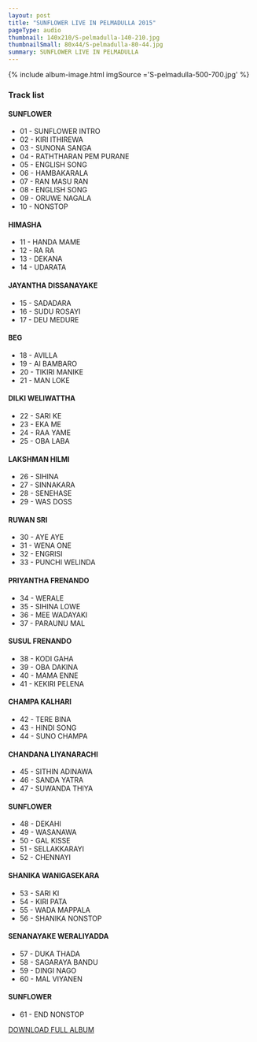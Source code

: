 ```yaml
---
layout: post
title: "SUNFLOWER LIVE IN PELMADULLA 2015"
pageType: audio
thumbnail: 140x210/S-pelmadulla-140-210.jpg
thumbnailSmall: 80x44/S-pelmadulla-80-44.jpg
summary: SUNFLOWER LIVE IN PELMADULLA
---
```


<div class="ab-player" data-boourl="https://audioboom.com/publishing/playlist/v3?autoplay=false&boo_content_type=playlist&data_for_content_type=1278566&image_option=small&link_color=%2358d1eb&player_theme=light&show_title=true&src=https%3A%2F%2Fapi.audioboom.com%2Fplaylists%2F1278566-sunflower-live-in-pelmadulla-2015" data-boowidth="100%" data-maxheight="285" data-iframestyle="background-color:transparent; display:block; min-width:300px; max-width:700px;" style="background-color:transparent;"></div><script type="text/javascript">(function() { var po = document.createElement("script"); po.type = "text/javascript"; po.async = true; po.src = "https://d15mj6e6qmt1na.cloudfront.net/cdn/embed.js"; var s = document.getElementsByTagName("script")[0]; s.parentNode.insertBefore(po, s); })();</script>

{% include album-image.html imgSource ='S-pelmadulla-500-700.jpg' %}

### Track list 

#### SUNFLOWER

- 01 - SUNFLOWER INTRO 
- 02 - KIRI ITHIREWA  
- 03 - SUNONA SANGA 
- 04 - RATHTHARAN PEM PURANE 
- 05 - ENGLISH SONG 
- 06 - HAMBAKARALA  
- 07 - RAN MASU RAN  
- 08 - ENGLISH SONG 
- 09 - ORUWE NAGALA 
- 10 - NONSTOP 

#### HIMASHA

- 11 - HANDA MAME 
- 12 - RA RA 
- 13 - DEKANA  
- 14 - UDARATA  

#### JAYANTHA DISSANAYAKE

- 15 - SADADARA 
- 16 - SUDU ROSAYI  
- 17 - DEU MEDURE  

#### BEG

- 18 - AVILLA  
- 19 - AI BAMBARO  
- 20 - TIKIRI MANIKE 
- 21 - MAN LOKE  

#### DILKI WELIWATTHA

- 22 - SARI KE 
- 23 - EKA ME 
- 24 - RAA YAME  
- 25 - OBA LABA 

#### LAKSHMAN HILMI

- 26 - SIHINA 
- 27 - SINNAKARA  
- 28 - SENEHASE 
- 29 - WAS DOSS  

#### RUWAN SRI

- 30 - AYE AYE 
- 31 - WENA ONE  
- 32 - ENGRISI  
- 33 - PUNCHI WELINDA  

#### PRIYANTHA FRENANDO

- 34 - WERALE  
- 35 - SIHINA LOWE  
- 36 - MEE WADAYAKI 
- 37 - PARAUNU MAL  

#### SUSUL FRENANDO

- 38 - KODI GAHA  
- 39 - OBA DAKINA 
- 40 - MAMA ENNE  
- 41 - KEKIRI PELENA 

#### CHAMPA KALHARI

- 42 - TERE BINA  
- 43 - HINDI SONG 
- 44 - SUNO CHAMPA  

#### CHANDANA LIYANARACHI

- 45 - SITHIN ADINAWA 
- 46 - SANDA YATRA 
- 47 - SUWANDA THIYA 

#### SUNFLOWER

- 48 - DEKAHI 
- 49 - WASANAWA 
- 50 - GAL KISSE 
- 51 - SELLAKKARAYI  
- 52 - CHENNAYI  

#### SHANIKA WANIGASEKARA

- 53 - SARI KI  
- 54 - KIRI PATA 
- 55 - WADA MAPPALA  
- 56 - SHANIKA NONSTOP 

#### SENANAYAKE WERALIYADDA

- 57 - DUKA THADA  
- 58 - SAGARAYA BANDU 
- 59 - DINGI NAGO 
- 60 - MAL VIYANEN  

#### SUNFLOWER

- 61 - END NONSTOP 

<a 
  href="http://www.mediafire.com/download/75h1em9j757uvyr/SUNFLOWER_LIVE_IN_PELMADULLA_2015.rar"
  class="btn" 
  target="_blank">
  DOWNLOAD FULL ALBUM
</a>
